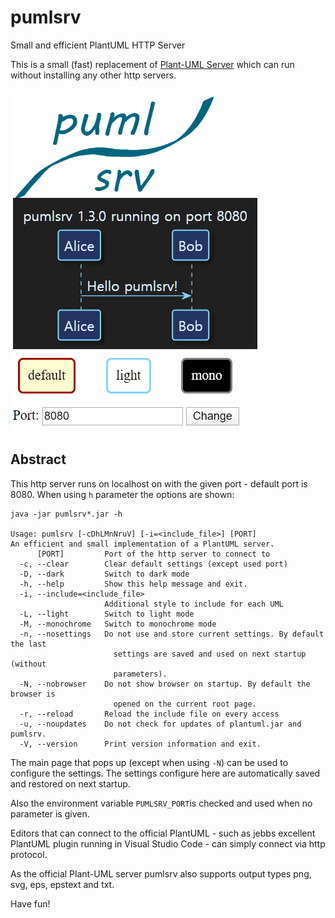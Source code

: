 # pumlsrv
Small and efficient PlantUML HTTP Server

This is a small (fast) replacement of [Plant-UML Server](https://github.com/plantuml/plantuml-server) which can run without installing any other http servers.

![pumlsrv mainpage](mainpage.png "Main Page")

## Abstract
This http server runs on localhost on with the given port - default port is 8080. When using `h` parameter the options are shown: 
```
java -jar pumlsrv*.jar -h

Usage: pumlsrv [-cDhLMnNruV] [-i=<include_file>] [PORT]
An efficient and small implementation of a PlantUML server.
      [PORT]         Port of the http server to connect to
  -c, --clear        Clear default settings (except used port)
  -D, --dark         Switch to dark mode
  -h, --help         Show this help message and exit.
  -i, --include=<include_file>
                     Additional style to include for each UML
  -L, --light        Switch to light mode
  -M, --monochrome   Switch to monochrome mode
  -n, --nosettings   Do not use and store current settings. By default the last
                       settings are saved and used on next startup (without
                       parameters).
  -N, --nobrowser    Do not show browser on startup. By default the browser is
                       opened on the current root page.
  -r, --reload       Reload the include file on every access
  -u, --noupdates    Do not check for updates of plantuml.jar and pumlsrv.
  -V, --version      Print version information and exit.
```

The main page that pops up (except when using `-N`) can be used to configure the settings. The settings configure here are automatically saved and restored on next startup.

Also the environment variable `PUMLSRV_PORT`is checked and used when no parameter is given.

Editors that can connect to the official PlantUML - such as jebbs excellent PlantUML plugin running in Visual Studio Code - can simply connect via http protocol.

As the official Plant-UML server pumlsrv also supports output types png, svg, eps, epstext and txt.

Have fun!
